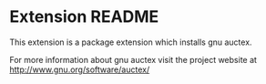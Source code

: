 # Extension README

This extension is a package extension which installs gnu auctex.

For more information about gnu auctex visit the project website at
http://www.gnu.org/software/auctex/

